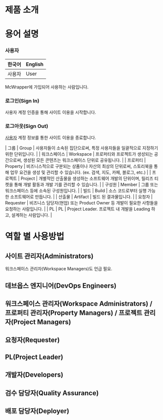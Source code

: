 # 제품 소개

# 용어 설명

### 사용자

| 한국어 | English |
| ------ | ------- |
| 사용자 | User    |

McWrapper에 가입되어 사용하는 사람입니다.

### 로그인(Sign In)

사용자 계정 인증을 통해 사이트 이용을 시작합니다.

### 로그아웃(Sign Out)

[사용자](#사용자) 계정 정보를 통한 사이트 이용을 종료합니다.

| 그룹 | Group | 사용자들이 소속된 집단으로써, 특정 사용자들을 일괄적으로 지정하기 위한 단위입니다. |
| 워크스페이스 | Workspace | 프로퍼티와 프로젝트가 생성되는 공간으로써, 생성된 모든 콘텐츠는 워크스페이스 단위로 공유됩니다. |
| 프로퍼티 | Property | 비즈니스적으로 구분되는 상품이나 자산의 최상의 단위로써, 스토리북을 통해 업무 요건을 생성 및 관리할 수 있습니다. (ex. 검색, 지도, 카페, 블로그, etc.) |
| 프로젝트 | Project | 개별적인 산출물을 생성하는 소프트웨어 개발의 단위이며, 릴리즈 티켓을 통해 개발 활동과 개발 기를 관리할 수 있습니다. |
| 구성원 | Member | 그룹 또는 워크스페이스 등에 소속된 구성원입니다. |
| 빌드 | Build | 소스 코드로부터 실행 가능한 소프트웨어로 만듭니다. |
| 산출물 | Artifact | 빌드 된 결과물입니다. |
| 요청자 | Requester | 비즈니스 담당자(현업) 또는 Product Owner 등 개발이 필요한 사항들을 요청하는 사람입니다. |
| PL | PL | Project Leader. 프로젝트 내 개발을 Leading 하고, 설계하는 사람입니다. |

# 역할 별 사용방법

## 사이트 관리자(Administrators)

워크스페이스 관리자(Workspace Managers)도 언급 필요.

## 데브옵스 엔지니어(DevOps Engineers)

## 워크스페이스 관리자(Workspace Administrators) / 프로퍼티 관리자(Property Managers) / 프로젝트 관리자(Project Managers)

## 요청자(Requester)

## PL(Project Leader)

## 개발자(Developers)

## 검수 담당자(Quality Assurance)

## 배포 담당자(Deployer)
